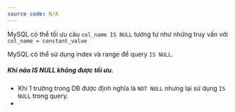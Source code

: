 ```yaml
---
source code: N/A
---
```


MySQL có thể tối ưu câu `col_name IS NULL` tương tự như những truy vấn với `col_name = constant_value`

MySQL có thể sử dụng index và range để query `IS NULL`.

##### Khi nào IS NULL không được tối ưu.

- Khi 1 trường trong DB được định nghĩa là `NOT NULL` nhưng lại sử dụng `IS NULL` trong query.
-
